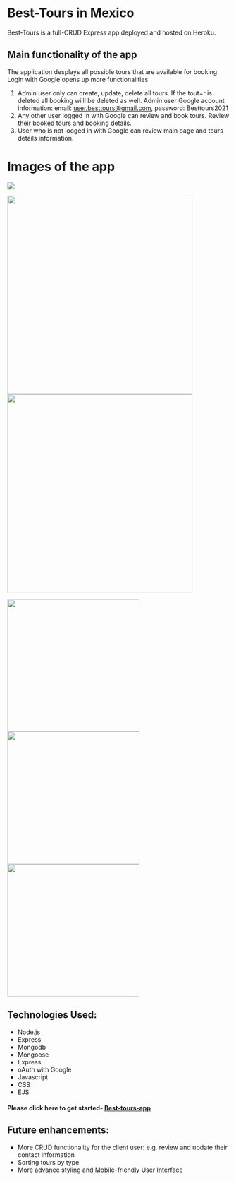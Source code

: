 # Best-Tours in Mexico 

Best-Tours is a full-CRUD Express app deployed and hosted on Heroku.

## Main functionality of the app  

The application desplays all possible tours that are available for booking. Login with Google opens up more functionalities
1) Admin user only can create, update, delete all tours. If the tout=r is deleted all booking wiill be deleted as well.
Admin user Google account information: email: user.besttours@gmail.com, password: Besttours2021
2) Any other user logged in with Google can review and book tours. Review their booked tours and booking details.
3) User who is not looged in with Google can review main page and tours details information.
  
  # Images of the app
  
  ![](https://i.imgur.com/K5tVSES.png)

  <img src="https://i.imgur.com/7tgjg9F.png" width="420" height="450"> <img src="https://i.imgur.com/qYPpa7T.png" width="420" height="450">
  
<img src="https://i.imgur.com/MbgzvJv.png" width="300" height="300"> <img src="https://i.imgur.com/cnuzsHW.png" width="300" height="300"> <img src="https://i.imgur.com/3m5PrZD.png" width="300" height="300">
 
  
  ## Technologies Used:
  
  * Node.js
  * Express
  * Mongodb
  * Mongoose
  * Express
  * oAuth with Google
  * Javascript
  * CSS
  * EJS
    
  #### Please click here to get started- [Best-tours-app](http://best-tours-app.herokuapp.com/)
  
  ## Future enhancements:
  
  * More CRUD functionality for the client user: e.g. review and update their contact information
  * Sorting tours by type
  * More advance styling and Mobile-friendly User Interface
  
